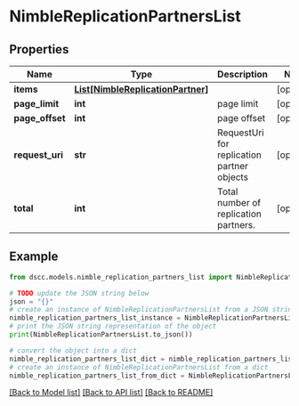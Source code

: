# NimbleReplicationPartnersList


## Properties

Name | Type | Description | Notes
------------ | ------------- | ------------- | -------------
**items** | [**List[NimbleReplicationPartner]**](NimbleReplicationPartner.md) |  | [optional] 
**page_limit** | **int** | page limit | [optional] 
**page_offset** | **int** | page offset | [optional] 
**request_uri** | **str** | RequestUri for replication partner objects | [optional] 
**total** | **int** | Total number of replication partners. | [optional] 

## Example

```python
from dscc.models.nimble_replication_partners_list import NimbleReplicationPartnersList

# TODO update the JSON string below
json = "{}"
# create an instance of NimbleReplicationPartnersList from a JSON string
nimble_replication_partners_list_instance = NimbleReplicationPartnersList.from_json(json)
# print the JSON string representation of the object
print(NimbleReplicationPartnersList.to_json())

# convert the object into a dict
nimble_replication_partners_list_dict = nimble_replication_partners_list_instance.to_dict()
# create an instance of NimbleReplicationPartnersList from a dict
nimble_replication_partners_list_from_dict = NimbleReplicationPartnersList.from_dict(nimble_replication_partners_list_dict)
```
[[Back to Model list]](../README.md#documentation-for-models) [[Back to API list]](../README.md#documentation-for-api-endpoints) [[Back to README]](../README.md)


